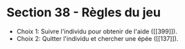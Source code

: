# Section 38 - Règles du jeu

- Choix 1: Suivre l'individu pour obtenir de l'aide ([[399]]).
- Choix 2: Quitter l'individu et chercher une épée ([[137]]).